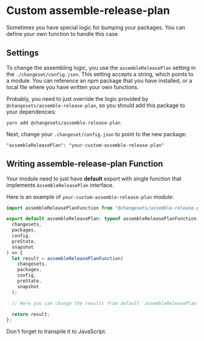 # Custom assemble-release-plan

Sometimes you have special logic for bumping your packages. You can define your own function to handle this case

## Settings

To change the assembling logic, you use the `assembleReleasePlan` setting in the `./changeset/config.json`. This setting accepts a string, which points to a module. You can reference an npm package that you have installed, or a local file where you have written your own functions.

Probably, you need to just override the logic provided by `@changesets/assemble-release-plan`, so you should add this package to your dependencies:

```
yarn add @changesets/assemble-release-plan
```

Next, change your `.changeset/config.json` to point to the new package:

```
"assembleReleasePlan": "your-custom-assemble-release-plan"
```

## Writing assemble-release-plan Function

Your module need to just have **default** export with single function that implements `AssembleReleasePlan` interface.

Here is an example of `your-custom-assemble-release-plan` module:

```ts
import assembleReleasePlanFunction from "@changesets/assemble-release-plan";

export default assembleReleasePlan: typeof assembleReleasePlanFunction = (
  changesets,
  packages,
  config,
  preState,
  snapshot
) => {
  let result = assembleReleasePlanFunction(
    changesets,
    packages,
    config,
    preState,
    snapshot
  );

  // Here you can change the results from default `assembleReleasePlan`

  return result;
};
```

Don't forget to transpile it to JavaScript.
